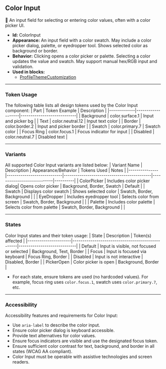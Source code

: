 ## Color Input
🎨 An input field for selecting or entering color values, often with a color picker UI.
- **Id:** ColorInput
- **Appearance:** An input field with a color swatch. May include a color picker dialog, palette, or eyedropper tool. Shows selected color as background or border.
- **Behavior:** Clicking opens a color picker or palette. Selecting a color updates the value and swatch. May support manual hex/RGB input and validation.
- **Used in blocks:**
  - [ProfileThemeCustomization](../blocks/ProfileThemeCustomization.md)

---

### Token Usage
The following table lists all design tokens used by the Color Input component:
| Part        | Token Example      | Description                |
|-------------|-------------------|----------------------------|
| Background  | color.surface.1   | Input and picker bg        |
| Text        | color.neutral.12  | Input text color           |
| Border      | color.border.2    | Input and picker border    |
| Swatch      | color.primary.7   | Swatch color               |
| Focus Ring  | color.focus.1     | Focus indicator for input  |
| Disabled    | color.neutral.7   | Disabled text              |

---

### Variants
All supported Color Input variants are listed below:
| Variant Name   | Description                | Appearance/Behavior                        | Tokens Used                | Notes    |
|---------------|----------------------------|--------------------------------------------|----------------------------|----------|
| ColorPicker   | Includes color picker dialog| Opens color picker                         | Background, Border, Swatch | Default  |
| Swatch        | Displays color swatch       | Shows selected color                       | Swatch, Border, Background |          |
| EyeDropper    | Includes eyedropper tool    | Selects color from screen                  | Swatch, Border, Background |          |
| Palette       | Includes color palette      | Selects color from palette                 | Swatch, Border, Background |          |

---

### States
Color Input states and their token usage:
| State                | Description                                      | Token(s) affected           |
|----------------------|--------------------------------------------------|-----------------------------|
| Default              | Input is visible, not focused or selected        | Background, Text, Border    |
| Focus                | Input is focused via keyboard                    | Focus Ring, Border          |
| Disabled             | Input is not interactive                         | Disabled, Border            |
| PickerOpen           | Color picker is open                             | Background, Border          |

- For each state, ensure tokens are used (no hardcoded values). For example, focus ring uses `color.focus.1`, swatch uses `color.primary.7`, etc.

---

### Accessibility
Accessibility features and requirements for Color Input:
- Use `aria-label` to describe the color input.
- Ensure color picker dialog is keyboard accessible.
- Provide text alternatives for color values.
- Ensure focus indicators are visible and use the designated focus token.
- Ensure sufficient color contrast for text, background, and border in all states (WCAG AA compliant).
- Color Input must be operable with assistive technologies and screen readers.
